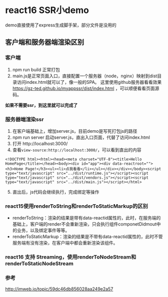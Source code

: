 # react16 SSR小demo
demo直接使用了express生成脚手架，部分文件是没用的

## 客户端和服务器端渲染区别

### 客户端
1. npm run build 正常打包 
2. main.js是正常页面入口，直接配置一个服务器（node，nginx）映射到dist目录访问index.html就可以了，像一般的SPA。
这里使用github服务器看看效果 https://gz-ted.github.io/myappssr/dist/index.html ，可以顺便看看页面源码。

**如果不需要ssr，到这里就可以完成了**

### 服务器端渲染ssr
1. 在客户端基础上，增加server.js，目前demo是写死打包js的路径  
2. npm run server 启动server.js，直出入口页面，代替了访问index.html 
3. 打开 http://localhost:3000/
4. 查看`view-source:http://localhost:3000/`，可以看到直出的内容
``````````
<!DOCTYPE html><html><head><meta charset="UTF-8"><title>Hello HomePage</title></head><body><div id="app"><div data-reactroot=""><h3>Home Page!</h3><ul><li>点我看看</li></ul></div></div></body><script type="text/javascript" src="../dist/runtime.js"></script><script type="text/javascript" src="../dist/vendors.js"></script><script type="text/javascript" src="../dist/main.js"></script></html>
``````````
5. 直出后，js代码会继续执行，完成绑定等操作

### react15使用renderToString和renderToStaticMarkup的区别
- renderToString：渲染的结果是带有data-reactid属性的，此时，在服务端的基础上，客户端的render不会重新渲染，只会执行组件componetDidmout中的业务，以及绑定事件等等。
- renderToStaticMarkup：渲染的结果是不带有data-reactid属性的，此时不管服务端有没有渲染，在客户端中都会重新渲染该组件。

### react16 支持 Streaming，使用renderToNodeStream和renderToStaticNodeStream

### 参考

http://imweb.io/topic/59dc46db856028aa249e2a57
